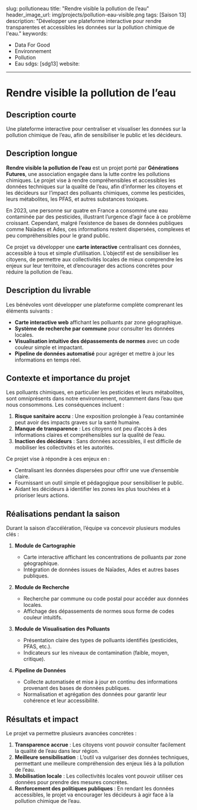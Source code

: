 slug: pollutioneau
title: "Rendre visible la pollution de l’eau"
header_image_url: img/projects/pollution-eau-visible.png
tags: [Saison 13]
description: "Développer une plateforme interactive pour rendre transparentes et accessibles les données sur la pollution chimique de l'eau."
keywords:
  - Data For Good
  - Environnement
  - Pollution
  - Eau
sdgs: [sdg13]
website: 
---

# Rendre visible la pollution de l’eau

## Description courte
Une plateforme interactive pour centraliser et visualiser les données sur la pollution chimique de l’eau, afin de sensibiliser le public et les décideurs.

## Description longue
**Rendre visible la pollution de l’eau** est un projet porté par **Générations Futures**, une association engagée dans la lutte contre les pollutions chimiques. Le projet vise à rendre compréhensibles et accessibles les données techniques sur la qualité de l’eau, afin d’informer les citoyens et les décideurs sur l’impact des polluants chimiques, comme les pesticides, leurs métabolites, les PFAS, et autres substances toxiques.

En 2023, une personne sur quatre en France a consommé une eau contaminée par des pesticides, illustrant l’urgence d’agir face à ce problème croissant. Cependant, malgré l’existence de bases de données publiques comme Naïades et Ades, ces informations restent dispersées, complexes et peu compréhensibles pour le grand public.

Ce projet va développer une **carte interactive** centralisant ces données, accessible à tous et simple d’utilisation. L’objectif est de sensibiliser les citoyens, de permettre aux collectivités locales de mieux comprendre les enjeux sur leur territoire, et d’encourager des actions concrètes pour réduire la pollution de l’eau.

## Description du livrable
Les bénévoles vont développer une plateforme complète comprenant les éléments suivants :
- **Carte interactive web** affichant les polluants par zone géographique.
- **Système de recherche par commune** pour consulter les données locales.
- **Visualisation intuitive des dépassements de normes** avec un code couleur simple et impactant.
- **Pipeline de données automatisé** pour agréger et mettre à jour les informations en temps réel.

## Contexte et importance du projet
Les polluants chimiques, en particulier les pesticides et leurs métabolites, sont omniprésents dans notre environnement, notamment dans l’eau que nous consommons. Les conséquences incluent :
1. **Risque sanitaire accru** : Une exposition prolongée à l’eau contaminée peut avoir des impacts graves sur la santé humaine.
2. **Manque de transparence** : Les citoyens ont peu d’accès à des informations claires et compréhensibles sur la qualité de l’eau.
3. **Inaction des décideurs** : Sans données accessibles, il est difficile de mobiliser les collectivités et les autorités.

Ce projet vise à répondre à ces enjeux en :
- Centralisant les données dispersées pour offrir une vue d’ensemble claire.
- Fournissant un outil simple et pédagogique pour sensibiliser le public.
- Aidant les décideurs à identifier les zones les plus touchées et à prioriser leurs actions.

## Réalisations pendant la saison
Durant la saison d’accélération, l’équipe va concevoir plusieurs modules clés :

1. **Module de Cartographie**
   - Carte interactive affichant les concentrations de polluants par zone géographique.
   - Intégration de données issues de Naïades, Ades et autres bases publiques.

2. **Module de Recherche**
   - Recherche par commune ou code postal pour accéder aux données locales.
   - Affichage des dépassements de normes sous forme de codes couleur intuitifs.

3. **Module de Visualisation des Polluants**
   - Présentation claire des types de polluants identifiés (pesticides, PFAS, etc.).
   - Indicateurs sur les niveaux de contamination (faible, moyen, critique).

4. **Pipeline de Données**
   - Collecte automatisée et mise à jour en continu des informations provenant des bases de données publiques.
   - Normalisation et agrégation des données pour garantir leur cohérence et leur accessibilité.

## Résultats et impact
Le projet va permettre plusieurs avancées concrètes :
1. **Transparence accrue** : Les citoyens vont pouvoir consulter facilement la qualité de l’eau dans leur région.
2. **Meilleure sensibilisation** : L’outil va vulgariser des données techniques, permettant une meilleure compréhension des enjeux liés à la pollution de l’eau.
3. **Mobilisation locale** : Les collectivités locales vont pouvoir utiliser ces données pour prendre des mesures concrètes.
4. **Renforcement des politiques publiques** : En rendant les données accessibles, le projet va encourager les décideurs à agir face à la pollution chimique de l’eau.
